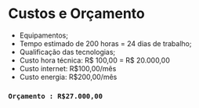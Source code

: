 # Custos e Orçamento

- Equipamentos;
- Tempo estimado de 200 horas = 24 dias de trabalho;
- Qualificação das tecnologias;
- Custo hora técnica: R$ 100,00 = R$ 20.000,00
- Custo internet: R$100,00/mês
- Custo energia: R$200,00/mês

### ``Orçamento : R$27.000,00``